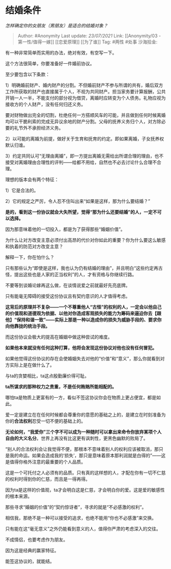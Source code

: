 # 结婚条件
*怎样确定你的女朋友（男朋友）是适合的结婚对象？*

> Author: #Anonymity
> Last update: *23/07/2021*
> Link: [[Anonymity/03 - 第一性/值得一嫁]] [[恋爱原理]] [[为了谁]]
> Tag: #两性 #处事
> 沙海拾金:

有一种非常简单而实用的办法，绝对有效，有空写一下。

这个方法很简单，你要准备好一件婚前协议。

至少要包含以下条款：

1）明确婚前财产、婚内财产的分割。不但婚前财产不参与所谓的共有，婚后双方工作所获取的财产也直接属于个人，不视为共同财产。担当家务要计算报酬，公共开销一人一半，不能支付的部分视为借贷，离婚时应转变为个人债务。礼物应视为接收方的个人财产，没有任何归还义务。

要对财物做出完全的切割，杜绝任何一方搭顺风车的可能，并且做到任何时候离婚均可以干脆利索的完成无异议余地的财产分割。父母的抚养义务归个人，对方除必要的礼节外不承担经济义务。

2）以可能的离婚为前提，做好关于生育和抚育的约定。即如果离婚，子女抚养权默认归谁。

3）约定共同认可“无理由离婚”，即一方提出离婚无需给出所谓合理的理由，也不接受对离婚理由合理性的评判——给都不用给，自然也不必去讨论什么合理不合理。

理想的版本会有两个特征：

1）它是合法的。

2）它的规定之严厉，令人忍不住叫出来“如果是这样，那为什么要结婚？”

**是的，看到这一份协议就会大失所望，觉得“那为什么还要结婚”的人，一定不可以选择。**

因为那意味着他的一切投入，都是为了获得那些“婚姻价值”。

为什么让对方改变主意必须付出高昂的代价对你如此的重要？你为什么要这么敏感和执着的防范对方改变主意？

解释一下，你在怕什么？

只有那些认为“即使是这样，我也认为仍有结婚的理由”，并且明白“这些约定再古怪，提出这些也是人家的正当权利”的人，才有资格与你继续行路。

不要等到谈婚论嫁再这么做，在谈情说爱之前就最好先亮底牌。

只有能毫无障碍的接受这份协议且有契约意识的人才值得考虑。

**这背后的原理并不复杂——一个不尊重他人“古怪”的权利的人，一定会以他自己的价值观和道德观为依据、以他对你造成客观损失的能力为筹码来逼迫你去【跟他】“保持和谐一致”——实际上那是一种以造成你的损失为威胁手段的、要求你向他靠拢的统治手段。**

而这份协议会极大的提高在婚姻中做这种尝试的难度。

**如果他本来就没有任何这种打算，他将会发现这份协议对他也没有任何冒犯。**

如果他觉得这份协议的存在会使婚姻失去对他的“价值”和“意义”，那么你就看到对方实际上是在做什么了。

与ta的贪婪相比，ta这点殷勤廉价得可耻。

**ta所谋求的那种权力之贵重，不是任何贿赂所能相配的。**

哪怕ta是物质上更富有的一方，看似不签这协议你会在物质上更占便宜，都是如此。

爱一定是建立在在任何时候都会尊重你的意愿的基础之上的，是建立在时刻准备为你的**合法权利**忍受一切不便的基础上的。

**无论如何，“我爱你”三个字不可以成为一种随时可以拿出来命令你放弃某项个人自由的大义名分**。世界上再没有比这更有讽刺性，更黑色幽默的败局了。

“别人的合法权利会让我觉得不便，那根本不意味着别人的权利应该被取消，那只是我的命运。如果会造成我的‘损失’，那只是意味着原本那利润就是白得的”——这是值得你格外注意的最重要的个人品质。

这是一个可托付之人必须有的品质。只有真的这样想的人，才配在你有一切不仁慈的权利时得到你的仁慈，而且是一得再得。

因为ta是这样的价值观，ta才会明白这是仁慈，才会明白你的爱。这是爱的敏感性的根本来源。

那些寻求“婚姻的价值”的“契约惊讶者”，寻求的就是“不必感激的权利”。

相信我，那绝不是一种可以接受的追求，也绝不能用“你也不必感激”来交换。

只有能在这“毫无意义”之外仍能看到意义的人，值得你严肃的考虑深入的交往。

不成情侣，也要考虑作为朋友。

因为这是经典的赢家特征。

能签这协议的，就能结。
